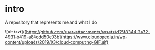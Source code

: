 # intro
A repository that represents me and what I do

![alt text]([https://github.com/user-attachments/assets/d25f8344-2a72-4931-b419-a84cdd50e03b](https://www.cloudopedia.in/wp-content/uploads/2019/03/cloud-computing-GIF.gif)


